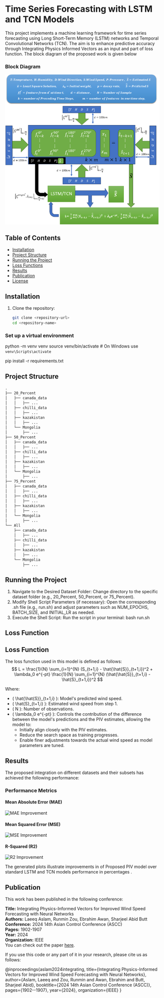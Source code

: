 # Time Series Forecasting with LSTM and TCN Models
This project implements a machine learning framework for time series forecasting using Long Short-Term Memory (LSTM) networks and Temporal Convolutional Networks (TCN). The aim is to enhance predictive accuracy through Integrating Physics Informed Vectors as an input and part of loss function. The block diagram of the proposed work is given below 
### Block Diagram
![Block Diagram](block.png)

## Table of Contents
- [Installation](#installation)
- [Project Structure](#project-structure)
- [Running the Project](#running-the-project)
- [Loss Functions](#loss-functions)
- [Results](#results)
- [Publication](#Publication)
- [License](#license)

## Installation
1. Clone the repository:
   ```bash
   git clone <repository-url>
   cd <repository-name>
### Set up a virtual environment

python -m venv venv
source venv/bin/activate  # On Windows use `venv\Scripts\activate`

pip install -r requirements.txt
## Project Structure
```
.
├── 20_Percent
│   ├── canada_data
│   │   ├── ...
│   ├── chilli_data
│   │   ├── ...
│   ├── kazakistan
│   │   ├── ...
│   └── Mongolia
│       ├── ...
├── 50_Percent
│   ├── canada_data
│   │   ├── ...
│   ├── chilli_data
│   │   ├── ...
│   ├── kazakistan
│   │   ├── ...
│   └── Mongolia
│       ├── ...
├── 75_Percent
│   ├── canada_data
│   │   ├── ...
│   ├── chilli_data
│   │   ├── ...
│   ├── kazakistan
│   │   ├── ...
│   └── Mongolia
│       ├── ...
└── All
    ├── canada_data
    │   ├── ...
    ├── chilli_data
    │   ├── ...
    ├── kazakistan
    │   ├── ...
    └── Mongolia
        ├── ...
```

## Running the Project
1. Navigate to the Desired Dataset Folder: Change directory to the specific dataset folder (e.g., 20_Percent, 50_Percent, or 75_Percent).
2. Modify Shell Script Parameters (if necessary): Open the corresponding .sh file (e.g., run.sh) and adjust parameters such as NUM_EPOCHS, BATCH_SIZE, and INITIAL_LR as needed.
3. Execute the Shell Script: Run the script in your terminal:
bash run.sh
## Loss Function 
## Loss Function
The loss function used in this model is defined as follows:
$$
L = \frac{1}{N} \sum_{i=1}^{N} (S_{t+1,i} - \hat{\hat{S}}_{t+1,i})^2 + \lambda_0 e^{-pt} \frac{1}{N} \sum_{i=1}^{N} (\hat{\hat{S}}_{t+1,i} - \hat{S}_{t+1,i})^2
$$

Where:
- \( \hat{\hat{S}}_{t+1,i} \): Model's predicted wind speed.
- \( \hat{S}_{t+1,i} \): Estimated wind speed from step 1.
- \( N \): Number of observations.
- \( \lambda_0 e^{-pt} \): Controls the contribution of the difference between the model's predictions and the PIV estimates, allowing the model to:
  - Initially align closely with the PIV estimates.
  - Reduce the search space as training progresses.
  - Enable finer adjustments towards the actual wind speed as model parameters are tuned.


## Results
The proposed integration on different datasets and their subsets has achieved the following performance:


### Performance Metrics

#### Mean Absolute Error (MAE)
![MAE Improvement](./MAE.png)

#### Mean Squared Error (MSE)
![MSE Improvement](./MSE.png)

#### R-Squared (R2)
![R2 Improvement](./R2.png)

The generated plots illustrate improvements in of Proposed PIV model over standard LSTM and TCN models performance in percentages .

## Publication
This work has been published in the following conference:

**Title:** Integrating Physics-Informed Vectors for Improved Wind Speed Forecasting with Neural Networks  
**Authors:** Laeeq Aslam, Runmin Zou, Ebrahim Awan, Sharjeel Abid Butt  
**Conference:** 2024 14th Asian Control Conference (ASCC)  
**Pages:** 1902-1907  
**Year:** 2024  
**Organization:** IEEE  
You can check out the paper [here](https://ieeexplore.ieee.org/abstract/document/10665742).


If you use this code or any part of it in your research, please cite us as follows:

@inproceedings{aslam2024integrating,
  title={Integrating Physics-Informed Vectors for Improved Wind Speed Forecasting with Neural Networks},
  author={Aslam, Laeeq and Zou, Runmin and Awan, Ebrahim and Butt, Sharjeel Abid},
  booktitle={2024 14th Asian Control Conference (ASCC)},
  pages={1902--1907},
  year={2024},
  organization={IEEE}
} 


